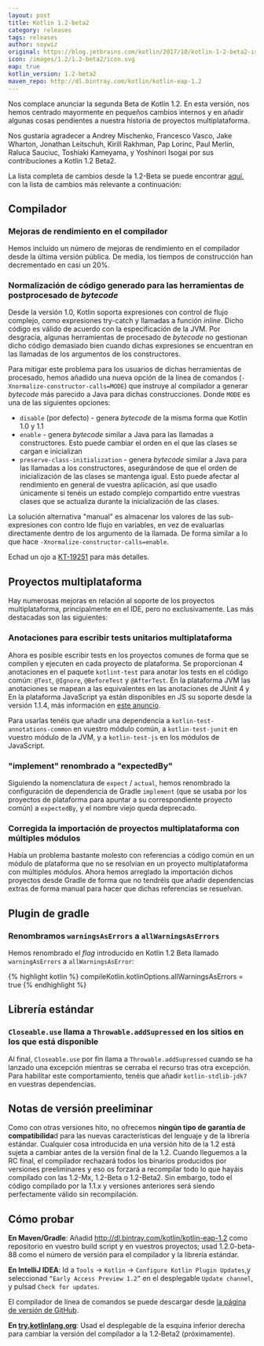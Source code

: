 ```yaml
---
layout: post
title: Kotlin 1.2-beta2
category: releases
tags: releases
author: soywiz
original: https://blog.jetbrains.com/kotlin/2017/10/kotlin-1-2-beta2-is-out/
icon: /images/1.2/1.2-beta2/icon.svg
eap: true
kotlin_version: 1.2-beta2
maven_repo: http://dl.bintray.com/kotlin/kotlin-eap-1.2
---
```


Nos complace anunciar la segunda Beta de Kotlin 1.2. En esta versión, nos hemos centrado mayormente en pequeños cambios internos y en añadir algunas cosas pendientes a nuestra historia de proyectos multiplataforma.

Nos gustaría agradecer a Andrey Mischenko, Francesco Vasco, Jake Wharton, Jonathan Leitschuh, Kirill Rakhman, Pap Lorinc, Paul Merlin, Raluca Sauciuc, Toshiaki Kameyama, y Yoshinori Isogai por sus contribuciones a Kotlin 1.2 Beta2.

La lista completa de cambios desde la 1.2-Beta se puede encontrar [aquí](https://github.com/JetBrains/kotlin/blob/1.2-Beta2/ChangeLog.md), con la lista de cambios más relevante a continuación:

## Compilador

### Mejoras de rendimiento en el compilador

Hemos incluído un número de mejoras de rendimiento en el compilador desde la última versión pública. De media, los tiempos de construcción han decrementado en casi un 20%.

### Normalización de código generado para las herramientas de postprocesado de *bytecode*

Desde la versión 1.0, Kotlin soporta expresiones con control de flujo complejo, como expresiones try-catch y llamadas a función *inline*. Dicho código es válido de acuerdo con la especificación de la JVM. Por desgracia, algunas herramientas de procesado de *bytecode* no gestionan dicho código demasiado bien cuando dichas expresiones se encuentran en las llamadas de los argumentos de los constructores.

Para mitigar este problema para los usuarios de dichas herramientas de procesado, hemos añadido una nueva opción de la línea de comandos (`-Xnormalize-constructor-calls=MODE`) que instruye al compilador a generar *bytecode* más parecido a Java para dichas construcciones. Donde `MODE` es una de las siguientes opciones:

* `disable` (por defecto) - genera *bytecode* de la misma forma que Kotlin 1.0 y 1.1
* `enable` - genera *bytecode* similar a Java para las llamadas a constructores. Esto puede cambiar el orden en el que las clases se cargan e inicializan
* `preserve-class-initialization` - genera *bytecode* similar a Java para las llamadas a los constructores, asegurándose de que el orden de inicialización de las clases se mantenga igual. Esto puede afectar al rendimiento en general de vuestra aplicación, así que usadlo únicamente si tenéis un estado complejo compartido entre vuestras clases que se actualiza durante la inicialización de las clases.

La solución alternativa "manual" es almacenar los valores de las sub-expresiones con contro lde flujo en variables, en vez de evaluarlas directamente dentro de los argumento de la llamada. De forma similar a lo que hace `-Xnormalize-constructor-calls=enable`.

Echad un ojo a [KT-19251](https://youtrack.jetbrains.com/issue/KT-19251) para más detalles.

## Proyectos multiplataforma

Hay numerosas mejoras en relación al soporte de los proyectos multiplataforma, principalmente en el IDE, pero no exclusivamente. Las más destacadas son las siguientes:

### Anotaciones para escribir tests unitarios multiplataforma

Ahora es posible escribir tests en los proyectos comunes de forma que se compilen y ejecuten en cada proyecto de plataforma. Se proporcionan 4 anotaciones en el paquete `kotlint-test` para anotar los tests en el código común: `@Test`, `@Ignore`, `@BeforeTest` y `@AfterTest`.
En la plataforma JVM las anotaciones se mapean a las equivalentes en las anotaciones de JUnit 4 y
En la plataforma JavaScript ya están disponibles en JS su soporte desde la versión 1.1.4, más información en [este anuncio](https://discuss.kotlinlang.org/t/unit-testing-in-kotlin-js/3943).

Para usarlas tenéis que añadir una dependencia a `kotlin-test-annotations-common` en vuestro módulo común, a `kotlin-test-junit` en vuestro módulo de la JVM, y a `kotlin-test-js` en los módulos de JavaScript.

### "implement" renombrado a "expectedBy"

Siguiendo la nomenclatura de `expect` / `actual`, hemos renombrado la configuración de dependencia de Gradle `implement` (que se usaba por los proyectos de plataforma para apuntar a su correspondiente proyecto común) a `expectedBy`, y el nombre viejo queda deprecado.

### Corregida la importación de proyectos multiplataforma con múltiples módulos

Había un problema bastante molesto con referencias a código común en un módulo de plataforma que no se resolvían en un proyecto multiplataforma con múltiples módulos. Ahora hemos arreglado la importación dichos proyectos desde Gradle de forma que no tendréis que añadir dependencias extras de forma manual para hacer que dichas referencias se resuelvan.

## Plugin de gradle

### Renombramos `warningsAsErrors` a `allWarningsAsErrors`

Hemos renombrado el *flag* introducido en Kotlin 1.2 Beta llamado `warningAsErrors` a `allWarningsAsError`:

{% highlight kotlin %}
compileKotlin.kotlinOptions.allWarningsAsErrors = true
{% endhighlight %}

## Librería estándar

### `Closeable.use` llama a `Throwable.addSupressed` en los sitios en los que está disponible

Al final, `Closeable.use` por fin llama a `Throwable.addSupressed` cuando se ha lanzado una excepción mientras se cerraba el recurso tras otra excepción. Para habilitar este comportamiento, tenéis que añadir `kotlin-stdlib-jdk7` en vuestras dependencias.

## Notas de versión preeliminar

Como con otras versiones hito, no ofrecemos **ningún tipo de garantía de compatibilida**d para las nuevas características del lenguaje y de la librería estándar.
Cualquier cosa introducida en una versión hito de la 1.2 está sujeta a cambiar antes de la versión final de la 1.2.
Cuando lleguemos a la RC final, el compilador rechazará todos los binarios producidos por versiones preeliminares y eso os forzará a recompilar todo lo que hayáis compilado con las 1.2-Mx, 1.2-Beta o 1.2-Beta2.
Sin embargo, todo el código compilado por la 1.1.x y versiones anteriores será siendo perfectamente válido sin recompilación.

## Cómo probar

**En Maven/Gradle**: Añadid http://dl.bintray.com/kotlin/kotlin-eap-1.2 como repositorio en vuestro build script y en vuestros proyectos; usad 1.2.0-beta-88 como el número de versión para el compilador y la librería estándar.

**En IntelliJ IDEA**: Id a `Tools` → `Kotlin` → `Configure Kotlin Plugin Updates`,y seleccionad `“Early Access Preview 1.2”` en el desplegable `Update channel`, y pulsad `Check for updates`.

El compilador de línea de comandos se puede descargar desde [la página de versión de GitHub](https://github.com/JetBrains/kotlin/releases/tag/v1.2-beta2).

**En [try.kotlinlang.org](https://try.kotlinlang.org/)**: Usad el desplegable de la esquina inferior derecha para cambiar la versión del compilador a la 1.2‑Beta2 (próximamente).
